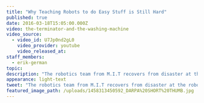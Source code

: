 ```yaml
---
title: "Why Teaching Robots to do Easy Stuff is Still Hard"
published: true
date: 2016-03-18T15:05:00.000Z
video: the-terminator-and-the-washing-machine
video_source:
  - video_id: U7Jp0nd2gL0
    video_provider: youtube
    video_released_at:
staff_members:
  - erik-german
topic:
description: "The robotics team from M.I.T recovers from disaster at the robot Olympics. #RobotsAreComing"
appearance: light-text
tweet: "The robotics team from M.I.T recovers from disaster at the robot Olympics. #RobotsAreComing"
featured_image_path: /uploads/1458313450592_DARPA%20SHORT%20THUMB.jpg
---
```

